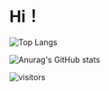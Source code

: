 # Hi！


![Top Langs](https://github-readme-stats.vercel.app/api/top-langs/?username=wangxz01)

![Anurag's GitHub stats](https://github-readme-stats.vercel.app/api?username=wangxz01)

![visitors](https://visitor-badge.glitch.me/badge?page_id=wangxz01&left_color=green&right_color=red)
